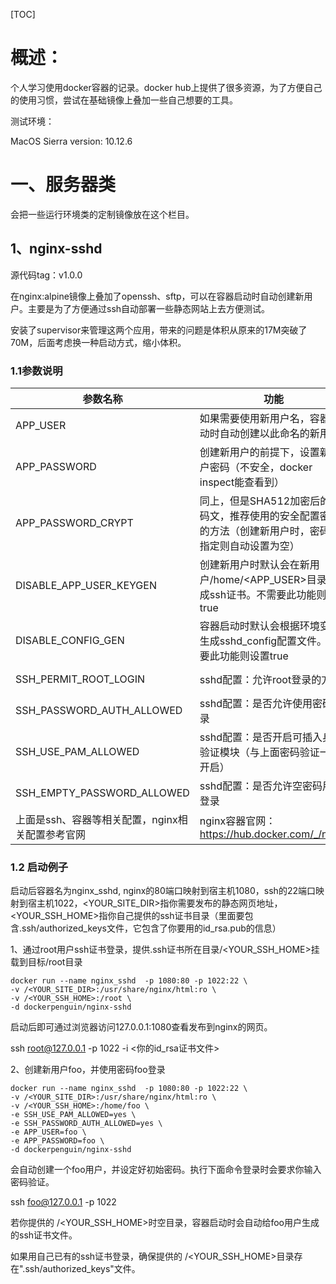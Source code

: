 [TOC]

# 概述：

个人学习使用docker容器的记录。docker hub上提供了很多资源，为了方便自己的使用习惯，尝试在基础镜像上叠加一些自己想要的工具。

测试环境：

MacOS Sierra version: 10.12.6

# 一、服务器类

会把一些运行环境类的定制镜像放在这个栏目。

## 1、nginx-sshd

源代码tag：v1.0.0

在nginx:alpine镜像上叠加了openssh、sftp，可以在容器启动时自动创建新用户。主要是为了方便通过ssh自动部署一些静态网站上去方便测试。

安装了supervisor来管理这两个应用，带来的问题是体积从原来的17M突破了70M，后面考虑换一种启动方式，缩小体积。

### 1.1参数说明

| 参数名称                                         | 功能                                                         | 默认值            |
| ------------------------------------------------ | ------------------------------------------------------------ | ----------------- |
| APP_USER                                         | 如果需要使用新用户名，容器启动时自动创建以此命名的新用户     |                   |
| APP_PASSWORD                                     | 创建新用户的前提下，设置新用户密码（不安全，docker inspect能查看到） |                   |
| APP_PASSWORD_CRYPT                               | 同上，但是SHA512加密后的密码文，推荐使用的安全配置密码的方法（创建新用户时，密码未指定则自动设置为空） |                   |
| DISABLE_APP_USER_KEYGEN                          | 创建新用户时默认会在新用户/home/<APP_USER>目录下生成ssh证书。不需要此功能则设置true | false             |
| DISABLE_CONFIG_GEN                               | 容器启动时默认会根据环境变量生成sshd_config配置文件。不需要此功能则设置true | false             |
| SSH_PERMIT_ROOT_LOGIN                            | sshd配置：允许root登录的方式                                 | prohibit-password |
| SSH_PASSWORD_AUTH_ALLOWED                        | sshd配置：是否允许使用密码登录                               | no                |
| SSH_USE_PAM_ALLOWED                              | sshd配置：是否开启可插入身份验证模块（与上面密码验证一起开启） | no                |
| SSH_EMPTY_PASSWORD_ALLOWED                       | sshd配置：是否允许空密码用户登录                             | no                |
| 上面是ssh、容器等相关配置，nginx相关配置参考官网 | nginx容器官网：<https://hub.docker.com/_/nginx>              |                   |

### 1.2 启动例子

启动后容器名为nginx_sshd, nginx的80端口映射到宿主机1080，ssh的22端口映射到宿主机1022，<YOUR_SITE_DIR>指你需要发布的静态网页地址，<YOUR_SSH_HOME>指你自己提供的ssh证书目录（里面要包含.ssh/authorized_keys文件，它包含了你要用的id_rsa.pub的信息）

1、通过root用户ssh证书登录，提供.ssh证书所在目录/<YOUR_SSH_HOME>挂载到目标/root目录

```
docker run --name nginx_sshd  -p 1080:80 -p 1022:22 \
-v /<YOUR_SITE_DIR>:/usr/share/nginx/html:ro \
-v /<YOUR_SSH_HOME>:/root \ 
-d dockerpenguin/nginx-sshd
```

启动后即可通过浏览器访问127.0.0.1:1080查看发布到nginx的网页。

ssh root@127.0.0.1 -p 1022 -i <你的id_rsa证书文件>

2、创建新用户foo，并使用密码foo登录

```
docker run --name nginx_sshd  -p 1080:80 -p 1022:22 \
-v /<YOUR_SITE_DIR>:/usr/share/nginx/html:ro \
-v /<YOUR_SSH_HOME>:/home/foo \ 
-e SSH_USE_PAM_ALLOWED=yes \
-e SSH_PASSWORD_AUTH_ALLOWED=yes \
-e APP_USER=foo \
-e APP_PASSWORD=foo \
-d dockerpenguin/nginx-sshd
```

会自动创建一个foo用户，并设定好初始密码。执行下面命令登录时会要求你输入密码验证。

ssh foo@127.0.0.1 -p 1022 

若你提供的 /<YOUR_SSH_HOME>时空目录，容器启动时会自动给foo用户生成的ssh证书文件。

如果用自己已有的ssh证书登录，确保提供的 /<YOUR_SSH_HOME>目录存在".ssh/authorized_keys"文件。
